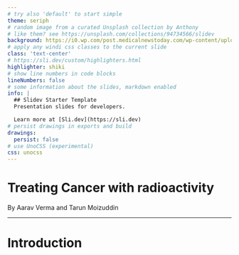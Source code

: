 ```yaml
---
# try also 'default' to start simple
theme: seriph
# random image from a curated Unsplash collection by Anthony
# like them? see https://unsplash.com/collections/94734566/slidev
background: https://i0.wp.com/post.medicalnewstoday.com/wp-content/uploads/sites/3/2020/02/158513_2200-732x549.jpg?w=756&h=567
# apply any windi css classes to the current slide
class: 'text-center'
# https://sli.dev/custom/highlighters.html
highlighter: shiki
# show line numbers in code blocks
lineNumbers: false
# some information about the slides, markdown enabled
info: |
  ## Slidev Starter Template
  Presentation slides for developers.

  Learn more at [Sli.dev](https://sli.dev)
# persist drawings in exports and build
drawings:
  persist: false
# use UnoCSS (experimental)
css: unocss
---
```


# Treating Cancer with radioactivity
By Aarav Verma and Tarun Moizuddin

---

# Introduction
<Slide1 />